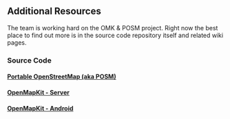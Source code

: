 ## Additional Resources

The team is working hard on the OMK & POSM project. Right now the best place to find out more is in the source code repository itself and related wiki pages. 

### Source Code

#### [Portable OpenStreetMap (aka POSM)](https://github.com/AmericanRedCross/posm)

#### [OpenMapKit - Server](https://github.com/americanredcross/OpenMapkitServer)

#### [OpenMapKit - Android](https://github.com/AmericanRedCross/OpenMapKitAndroid)
